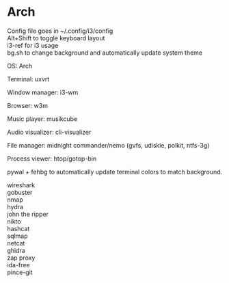 # Arch  

Config file goes in ~/.config/i3/config  
Alt+Shift to toggle keyboard layout  
i3-ref for i3 usage  
bg.sh to change background and automatically update system theme

OS: Arch

Terminal: uxvrt

Window manager: i3-wm

Browser: w3m

Music player: musikcube

Audio visualizer: cli-visualizer

File manager: midnight commander/nemo (gvfs, udiskie, polkit, ntfs-3g)

Process viewer: htop/gotop-bin

pywal + fehbg to automatically update terminal colors to match background.

wireshark  
gobuster  
nmap  
hydra  
john the ripper  
nikto  
hashcat  
sqlmap  
netcat  
ghidra  
zap proxy  
ida-free  
pince-git
